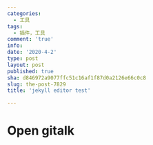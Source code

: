 ```yaml
---
categories:
  - 工具
tags:
  - 插件，工具
comment: 'true'
info: 
date: '2020-4-2'
type: post
layout: post
published: true
sha: d846972a9077ffc51c16af1f87d0a2126e66c0c8
slug: the-post-7829
title: 'jekyll editor test'

---
```

# Open gitalk